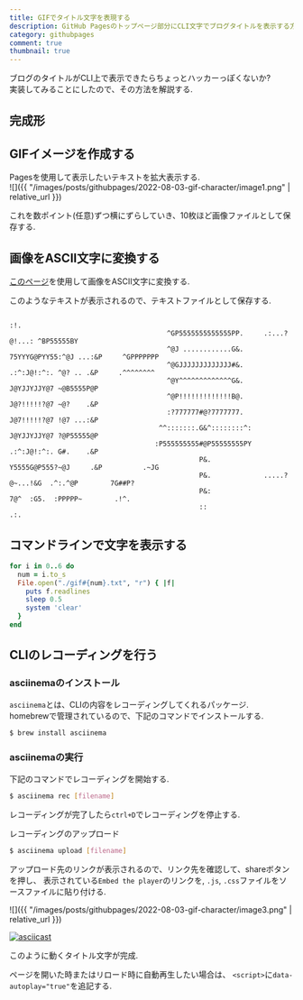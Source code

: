 ```yaml
---
title: GIFでタイトル文字を表現する
description: GitHub Pagesのトップページ部分にCLI文字でブログタイトルを表示する方法を解説する
category: githubpages
comment: true
thumbnail: true
---
```


ブログのタイトルがCLI上で表示できたらちょっとハッカーっぽくないか?  
実装してみることにしたので、その方法を解説する.  

## 完成形
<script id="asciicast-EgwFgg9BGqbBWwKytRJ0WKNHE" src="https://asciinema.org/a/EgwFgg9BGqbBWwKytRJ0WKNHE.js" async data-autoplay="true" data-size="big" autoplay="true" ></script>

## GIFイメージを作成する 

Pagesを使用して表示したいテキストを拡大表示する.  
![]({{ "/images/posts/githubpages/2022-08-03-gif-character/image1.png" | relative_url }})

これを数ポイント(任意)ずつ横にずらしていき、10枚ほど画像ファイルとして保存する.   


## 画像をASCII文字に変換する
[このページ](https://www.text-image.com/convert/ascii.html)を使用して画像をASCII文字に変換する.  

このようなテキストが表示されるので、テキストファイルとして保存する. 
```
                                                                    :!.                             
                                       ^GP5555555555555PP.     .:...?@!...: ^BP55555BY              
                                       ^@J ............G&.     75YYYG@PYY55:^@J ...:&P     ^GPPPPPPP
                                       ^@GJJJJJJJJJJJJJ#&.      .:^:J@!:^:. ^@? .. .&P     .^^^^^^^^
                                       ^@Y^^^^^^^^^^^^^G&.      J@YJJYJJY@7 ~@B5555P@P              
                                       ^@P!!!!!!!!!!!!!B@.      J@?!!!!!?@7 ~@?    .&P              
                                       :?777777#@?7777777.      J@7!!!!!?@7 !@7 ...:&P              
                                     ^^:::::::.G&^::::::::^:    J@YJJYJJY@7 ?@P55555@P              
                                    :P555555555#@P55555555PY    .:^:J@!:^:. G#.    .&P              
                                               P&.             Y5555G@P555?~@J     .&P          .~JG
                                               P&.             .....?@~...!&G  .^:.^@P        7G##P?
                                               P&:                  7@^  :G5.  :PPPPP~        .!^.  
                                               ::                   .:.                             

```

## コマンドラインで文字を表示する

```ruby
for i in 0..6 do
  num = i.to_s
  File.open("./gif#{num}.txt", "r") { |f|
    puts f.readlines
    sleep 0.5
    system 'clear'
  }
end
```

## CLIのレコーディングを行う
### asciinemaのインストール
`asciinema`とは、CLIの内容をレコーディングしてくれるパッケージ.  
homebrewで管理されているので、下記のコマンドでインストールする.  
```bash
$ brew install asciinema
```

### asciinemaの実行
下記のコマンドでレコーディングを開始する.  
```bash
$ asciinema rec [filename]
```

レコーディングが完了したら`ctrl+D`でレコーディングを停止する.  

レコーディングのアップロード
```bash
$ asciinema upload [filename]
```

アップロード先のリンクが表示されるので、リンク先を確認して、shareボタンを押し、
表示されている`Embed the player`のリンクを, `.js`, `.css`ファイルをソースファイルに貼り付ける.　　

![]({{ "/images/posts/githubpages/2022-08-03-gif-character/image3.png" | relative_url }})

[![asciicast](https://asciinema.org/a/EgwFgg9BGqbBWwKytRJ0WKNHE.svg)](https://asciinema.org/a/EgwFgg9BGqbBWwKytRJ0WKNHE)

このように動くタイトル文字が完成.  

ページを開いた時またはリロード時に自動再生したい場合は、
`<script>`に`data-autoplay="true"`を追記する.  






